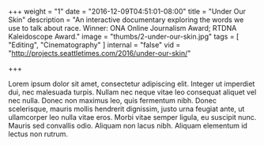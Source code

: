 +++
weight = "1"
date = "2016-12-09T04:51:01-08:00"
title = "Under Our Skin"
description = "An interactive documentary exploring the words we use to talk about race. Winner: ONA Online Journalism Award; RTDNA Kaleidoscope Award."
image = "thumbs/2-under-our-skin.jpg"
tags = [ "Editing", "Cinematography" ]
internal = "false"
vid = "http://projects.seattletimes.com/2016/under-our-skin/"

+++

Lorem ipsum dolor sit amet, consectetur adipiscing elit. Integer ut imperdiet dui, nec malesuada turpis. Nullam nec neque vitae leo consequat aliquet vel nec nulla. Donec non maximus leo, quis fermentum nibh. Donec scelerisque, mauris mollis hendrerit dignissim, justo urna feugiat ante, ut ullamcorper leo nulla vitae eros. Morbi vitae semper ligula, eu suscipit nunc. Mauris sed convallis odio. Aliquam non lacus nibh. Aliquam elementum id lectus non rutrum.
